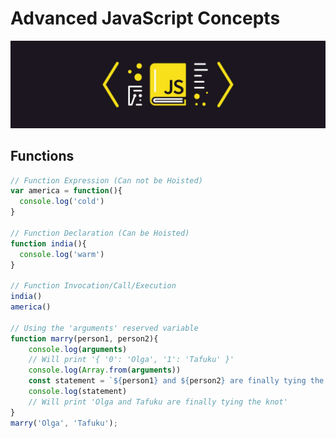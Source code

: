 # Advanced JavaScript Concepts
![alt text][javascript]

[javascript]: https://github.com/yourwpmadesimple/javascript-navigation-animation/blob/master/javascript_banner.jpg "Javascript Banner"

## Functions
```javascript
// Function Expression (Can not be Hoisted)
var america = function(){
  console.log('cold')
}

// Function Declaration (Can be Hoisted)
function india(){
  console.log('warm')
}

// Function Invocation/Call/Execution
india()
america()

// Using the 'arguments' reserved variable
function marry(person1, person2){
	console.log(arguments)
	// Will print '{ '0': 'Olga', '1': 'Tafuku' }'
    console.log(Array.from(arguments))
	const statement = `${person1} and ${person2} are finally tying the knot`;
	console.log(statement) 
	// Will print 'Olga and Tafuku are finally tying the knot'
}
marry('Olga', 'Tafuku');